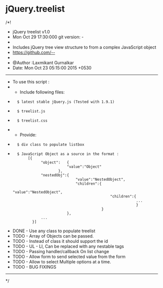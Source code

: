 # jQuery.treelist
/*!
 * jQuery treelist  v1.0
 * Mon Oct 29 17:30:000 git version: -
 *
 * Includes jQuery tree view structure to from a complex JavaScript object
 * https://github.com/--
 * 
 * @Author :Laxmikant Gurnalkar
 * Date: Mon Oct 23 05:15:00 2015 +0530
 * ************************************************* 
 * To use this script :
 *  * Include following files:
 * 		 $ latest stable jQuery.js (Tested with 1.9.1)
 * 		 $ treelist.js
 * 		 $ treelist.css
 *  * Provide:  
 *       $ div class to populate listbox 
 *       $ JavaScript Object as a source in the format :      
              [{
              		"object":   {	
    					 		"value":"Object"
  							},
   					"nestedObj":{
   									"value":"NestedObject",
  									"children":{
 													"value":"NestedObject",
 	 												"children":{
  																...
 																} 													
  												}
  								},
  					...
  				}]
 * DONE - Use any class to populate treelist
 * TODO - Array of Objects can be passed.
 * TODO - Instead of class it should support the id
 * TODO - UL - LI, Can be replaced with any nestable tags
 * TODO - Passing handler/callback On list change
 * TODO - Allow form to send selected value from the form
 * TODO - Allow to select Multiple options at a time.
 * TODO - BUG FIXINGS     
 * **************************************************
 */
